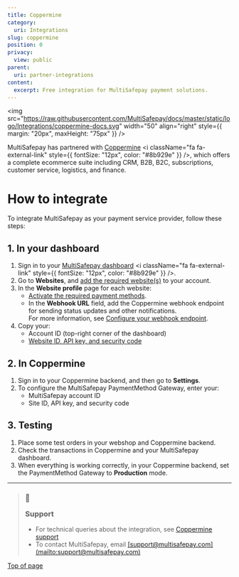 ```yaml
---
title: Coppermine
category:
  uri: Integrations
slug: coppermine
position: 0
privacy:
  view: public
parent:
  uri: partner-integrations
content:
  excerpt: Free integration for MultiSafepay payment solutions.
---
```

<img src="https://raw.githubusercontent.com/MultiSafepay/docs/master/static/logo/Integrations/coppermine-docs.svg" width="50" align="right" style={{ margin: "20px", maxHeight: "75px" }} />

MultiSafepay has partnered with <a href="https://www.coppermine.nl/" target="_blank">Coppermine</a> <i className="fa fa-external-link" style={{ fontSize: "12px", color: "#8b929e" }} />, which offers a complete ecommerce suite including CRM, B2B, B2C, subscriptions, customer service, logistics, and finance.

# How to integrate

To integrate MultiSafepay as your payment service provider, follow these steps:

## 1. In your dashboard

1. Sign in to your <a href="https://merchant.multisafepay.com" target="_blank">MultiSafepay dashboard</a> <i className="fa fa-external-link" style={{ fontSize: "12px", color: "#8b929e" }} />.
2. Go to **Websites**, and [add the required website(s)](/docs/sites/) to your account.
3. In the **Website profile** page for each website:
   * [Activate the required payment methods](/docs/payment-methods/).
   * In the **Webhook URL** field, add the Coppermine webhook endpoint for sending status updates and other notifications. <br /> For more information, see [Configure your webhook endpoint](/docs/webhook/).
4. Copy your:
   * Account ID (top-right corner of the dashboard)
   * [Website ID, API key, and security code](/docs/sites#website-id-api-key-and-security-code)

## 2. In Coppermine

1. Sign in to your Coppermine <Glossary>backend</Glossary>, and then go to **Settings**.
2. To configure the MultiSafepay PaymentMethod Gateway, enter your:
   * MultiSafepay account ID
   * Site ID, API key, and security code

## 3. Testing

1. Place some test orders in your webshop and Coppermine backend.
2. Check the transactions in Coppermine and your MultiSafepay dashboard.
3. When everything is working correctly, in your Coppermine backend, set the PaymentMethod Gateway to **Production** mode.

***

<blockquote className="callout callout_info">
  <h3 className="callout-heading false">
    <span className="callout-icon">💬</span>
    <p>Support</p>
  </h3>

  <ul>
    <li>For technical queries about the integration, see <a href="https://www.coppermine.nl/support">Coppermine support</a></li>
    <li>To contact MultiSafepay, email <a href="mailto:support@multisafepay.com">[support@multisafepay.com](mailto:support@multisafepay.com)</a></li>
  </ul>
</blockquote>

[Top of page](#)
